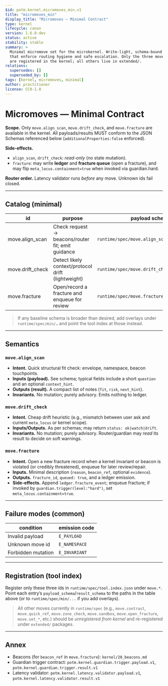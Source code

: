 ```yaml
---
$id: potm.kernel.micromoves_min.v1
title: "micromoves_min"
display_title: "Micromoves — Minimal Contract"
type: kernel
lifecycle: canon
version: 1.6.0-dev
status: active
stability: stable
summary: >
  Minimal micromove set for the microkernel. Write-light, schema-bound actions
  that enforce routing hygiene and safe escalation. Only the three moves below
  are registered in the kernel; all others live in extended/.
relations:
  supersedes: []
  superseded_by: []
tags: [kernel, micromoves, minimal]
author: practitioner
license: CC0-1.0
---
```


# Micromoves — Minimal Contract

**Scope.** Only `move.align_scan`, `move.drift_check`, and `move.fracture`
are available in the kernel. All payloads/results MUST conform to the JSON
Schemas referenced below (`additionalProperties:false` enforced).

**Side-effects.**
- `align_scan`, `drift_check`: *read-only* (no state mutation).
- `fracture`: may write **ledger** and **fracture queue** (open a fracture),
  and may flip `meta_locus.containment=true` when invoked via guardian.hard.

**Router order.** Latency validator runs *before* any move. Unknown ids fail closed.

---

## Catalog (minimal)

| id              | purpose                                              | payload schema                                   | result schema                                    |
|-----------------|------------------------------------------------------|--------------------------------------------------|--------------------------------------------------|
| move.align_scan | Check request → beacons/router fit; emit guidance    | `runtime/spec/move.align_scan_payload.json`      | `runtime/spec/move.align_scan_result.json`       |
| move.drift_check| Detect likely context/protocol drift (lightweight)   | `runtime/spec/move.drift_check_payload.json`     | `runtime/spec/move.drift_check_result.json`      |
| move.fracture   | Open/record a fracture and enqueue for review        | `runtime/spec/move.fracture_payload.json`        | `runtime/spec/move.fracture_result.json`         |

> If any baseline schema is broader than desired, add overlays under
> `runtime/spec/min/…` and point the tool index at those instead.

---

## Semantics

### `move.align_scan`
- **Intent.** Quick structural fit check: envelope, namespace, beacon touchpoints.
- **Inputs (payload).** See schema; typical fields include a short `question`
  and an optional `context_hint`.
- **Outputs (result).** A compact list of notes (`fit`, `risk`, `next_hint`).
- **Invariants.** No mutation; purely advisory. Emits nothing to ledger.

### `move.drift_check`
- **Intent.** Cheap drift heuristic (e.g., mismatch between user ask and
  current `meta_locus` or kernel scope).
- **Inputs/Outputs.** As per schemas; may return `status: ok|watch|drift`.
- **Invariants.** No mutation; purely advisory. Router/guardian may *read* its
  result to decide on soft warnings.

### `move.fracture`
- **Intent.** Open a new fracture record when a kernel invariant or beacon is
  violated (or credibly threatened), enqueue for later review/repair.
- **Inputs.** Minimal description (`reason`, `beacon_ref`, optional `evidence`).
- **Outputs.** `fracture_id`, `queued: true`, and a ledger emission.
- **Side-effects.** Append `ledger.fracture_event`; enqueue fracture; if invoked
  by `guardian.trigger(level:"hard")`, set `meta_locus.containment=true`.

---

## Failure modes (common)

| condition                 | emission code   |
|--------------------------|-----------------|
| Invalid payload          | `E_PAYLOAD`     |
| Unknown move id          | `E_NAMESPACE`   |
| Forbidden mutation       | `E_INVARIANT`   |

---

## Registration (tool index)

Register only these three ids in `runtime/spec/tool.index.json` under `move.*`.
Point each entry’s `payload_schema`/`result_schema` to the paths in the table
above (or to `runtime/spec/min/...` if you add overlays).

> All other moves currently in `runtime/spec` (e.g., `move.contrast`,
> `move.quick_ref`, `move.zone_check`, `move.sandbox`, `move.open_fracture`,
> `move.set_*`, etc.) should be *unregistered from kernel* and re-registered
> under `extended/` packages.

---

## Annex

- Beacons (for `beacon_ref` in `move.fracture`): `kernel/20_beacons.md`
- Guardian trigger contract: `potm.kernel.guardian.trigger.payload.v1`,
  `potm.kernel.guardian.trigger.result.v1`
- Latency validator: `potm.kernel.latency.validator.payload.v1`,
  `potm.kernel.latency.validator.result.v1`
